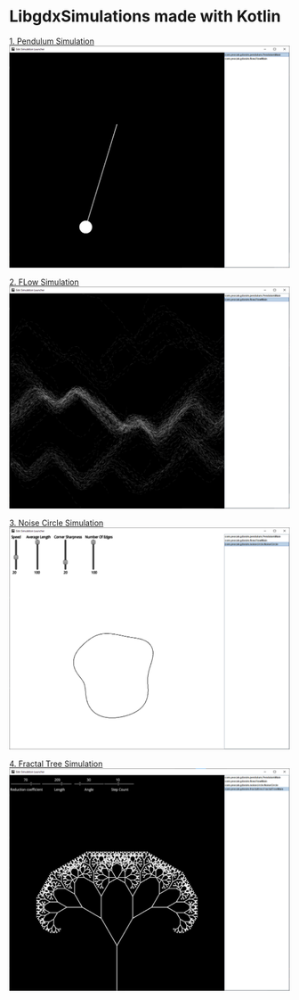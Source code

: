 # LibgdxSimulations made with Kotlin

[1. Pendulum Simulation](https://github.com/yeocak/LibgdxSimulations/tree/master/core/src/com/yeocak/gdxsim/pendulum)
![](https://github.com/yeocak/LibgdxSimulations/blob/master/ForGithub/pendulum.png)

[2. FLow Simulation](https://github.com/yeocak/LibgdxSimulations/tree/master/core/src/com/yeocak/gdxsim/flow)
![](https://github.com/yeocak/LibgdxSimulations/blob/master/ForGithub/flow.png)

[3. Noise Circle Simulation](https://github.com/yeocak/LibgdxSimulations/tree/master/core/src/com/yeocak/gdxsim/noisecircle)
![](https://raw.githubusercontent.com/yeocak/LibgdxSimulations/master/ForGithub/noisecircle.png)

[4. Fractal Tree Simulation](https://github.com/yeocak/LibgdxSimulations/tree/master/core/src/com/yeocak/gdxsim/fractaltree)
![](https://raw.githubusercontent.com/yeocak/LibgdxSimulations/master/ForGithub/fractaltree.png)
